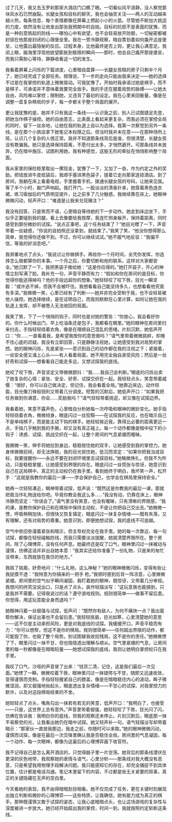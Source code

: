 过了几天，我又去玉罗刹那家大酒店门口瞧了眼。一切看似风平浪静，没人察觉那块风水石已然崩裂。长腿女孩和目标的聊天，我也会抽空关注——两人的互动越来越火热，每条信息、每个表情都像在屏幕上燃起小小的火苗。尽管她不断加大挑逗的力度，依然没有让他发出那张我预期中的自拍。目标的抗拒不是表面的犹豫，而是一种刻意筑起的防线——哪怕心中有欲望，也不会轻易放开防御，一切秘密都被封锁在他那座封闭的心理堡垒里。我在一旁冷静观察，暗自策划着如何撬开这座堡垒，让他露出最隐秘的反应。过程本身，比他最终是否上钩，更让我心满意足。我闭上眼，脑海里浮现他欲望膨胀到极限的瞬间——那时，他会自己撬开那座堡垒，而我只需耐心等待，静静收看这一切的发生。

我看着屏幕上闪烁的下载进度，心里暗自盘算——长腿女孩租的房子只剩半个月了，她已经完成了全部任务。按理说，下一步的走向只能由我来决定——她的选择不过是在我掌控的轨道上微微晃动。可我犹豫了。开始时我承诺过她是棋手，而不是棋子，可承诺并不意味着我要完全放手。我的手还在握着局势的脉搏——让她太自由，风险难以掌控；限制她，又违背了最初的设定。我在心里来回衡量，像是在调整一盘复杂棋局的步子，每一步都关乎整个局面的展开。

更让我犹豫的是，她并不只有我这一条线——认识我之前，别人已试图捷足先登，把她当作棋子操控。她的自由意志，比表面上看起来更复杂，而我必须在掌控全局的同时，留下一丝余地，让她在我的轨道上自以为选择。我第一次察觉到另外一条线，是在那个小旅店拿下她笔记本权限之后。但当时我并未在意——在那种场所上班，认识几个复杂的人很正常。我并不知道那条线背后是谁，但很清楚，长腿女孩没有欺骗我。她只是选择保持距离，不愿付出太多，才悄然避开。可那条线并未放弃，仍在暗中施压、试图利用她，我有种感觉，这股无形的牵扯在悄悄影响整个局面。

我从家里的保险柜里取出一摞现金，犹豫了一下，又加了一沓，作为约定之外的奖励。把钱放进牛皮纸袋后，我顺手塞进黑色袋子，提着它走向那家连锁酒店。到了房间，我躺在床上看着电视，手里握着手机，拨通长腿女孩的号码，让她来见我。等了半个小时，敲门声响起。我打开门，一股淡淡的清香扑来，她穿着黑色连衣裙，练习瑜伽后的气质明显提升，比之前多了几分魅惑。我继续靠在床上，她眼神微微闪动，轻声开口：“难道是让我来兑现赌注？”

我没有回答，只是笑而不语，心里暗自等待她的下一步动作。她走到床边坐下，手似乎正要碰到我的腿，看上去像要给我按摩，我连忙侧身躲开，保持着距离，同时感受到那份微妙的试探。“说点正事吧，这个任务结束了？”她目光瞟了一下，声音带着一丝疑惑，“你说的自拍照还没拿到，就结束了。”我笑了笑，“他没你想得那么简单，我觉得你还做不到。不过，你可以继续试试。”她不服气地反驳：“我偏不信，等我的好消息吧。”

我郑重地点了点头，“我说过让你做棋手。再给你一个月时间，全凭你发挥，你选择怎么做都算你的本事。一个月之后，你要切断和他的联系，这样对大家都安全。”她沉默了一下，我把黑袋子推给她：“这是你应得的。”她打开袋子，开心的神情立刻写满了脸。我补充一句，声音平静而有力：“假如和你在房间的是目标，你觉得你能逃得掉吗？他的手段远超你的想象。”她轻轻咬了咬下唇，目光一瞬坚毅：“或许逃不掉，但我不会被吓住。我想看看自己能坚持多久，也想看看他究竟有多深。”我微微一笑，心里已经有了判断——她并非完全受制于我，也不会轻易被他人操控。她选择继续，是在证明自己，而我则默默在心里计算，如何让她在我的轨道上发挥，却不被卷入无法收回的局面。

我笑了笑，下了一个悄悄的钩子，同时也是对她的警告：“你放心，我会看好你的。你什么时候出门，早上吃油条还是包子，我都看在眼里。”她的眼神在房间里扫来扫去，手指轻轻绕着衣角，像是在理顺自己混乱的思绪。片刻沉默，她低声开口：“你……一直看着我，是希望我按你的意思做吗？”语气里带着微微挑衅，却掩不住心底的迟疑。我没有立即回答，只是静静注视她，让她感受到我对局势的掌控。她的眼神闪烁，先是紧张——意识到自己的动作都在我的注视之下；紧接着，一丝安全感又涌上心头——有人看着局面，她不用完全独自承受风险；然后是一丝好奇和试探——想看看自己能走多远，又想试探我的底线。

她咬了咬下唇，声音坚定又带微微颤抖：“我……我自己会判断。”眼底的闪烁出卖了她复杂的心情：紧张、安全、好奇、试探交织在一起。我轻轻点头，笑意带着威慑：“很好，你可以自己做决定，但记住，我会看着全局。”她靠近床边，动作轻盈，目光像刀锋般锐利又带着几分调皮。短暂的沉默后，她低声开口：“如果我把任务做到你满意，你会……奖励我吗？”语气轻轻带着挑逗，却又像在试探边界。

我看着她，笑意不露声色，心里暗自分析她每一次呼吸和眼神的微妙变化。她手指轻轻绕着衣角，微微倾身，眼底闪过一丝狡黠——在试探我的反应，也在暗示自己不是单纯棋子，而是能主动下钩的棋手。她轻轻挨近我，靠得比必要的距离更近一点，手指几乎触到我的手腕，却又没有真正碰上。每一个动作都像是暗中投下的小钩子：诱惑、试探、挑战交织在一起，让整个房间的气息紧绷而暧昧。

我微微一笑，伸手将她拉到身边，稳稳按住她的双手，让她感受到我的掌控力。她身体微微前倾，却无法挣脱，我的目光锁住她，低沉而坚定：“如果你把我当成目标，我要提醒你——永远不要在封闭环境里去试探目标。”她略微挣扎，但我不为所动，只是稳稳掌握，让她感受到界限的存在。眼底闪过一丝慌张与惊讶，她意识到自己在这局棋中，真正的主动权仍在我手里。看到她终于明白，我坏笑一声，松开手：“这就是我教你的最后一课——学会保护自己，也学会在棋局里保持安全。”

她再一次轻轻凑近，眼神带着试探，低声说：“既然这是你教我的最后一课，那就把我当作礼物送给你吧。毕竟你教会我这么多……”我没有动，仍靠在床上，眼神冷静而坚定：“你误会了。”语气里没有笑意，也没有暧昧，只有清晰的界限感，“我的课，是教你保护自己和在棋局中保持主动权，不是让你把自己交出去。”她微微一愣，呼吸稍稍加快，但很快又恢复镇定，眼底闪过一抹复杂情绪——既有失落，又有理解，还有对局势的尊重。她意识到，即便她想试探，我的底线不可逾越。

空气中依旧弥漫着紧张和暗示，但主导权完全在我手里。她的每一次靠近、每一句试探，都像在轻轻碰触防线，而我只需要淡淡提醒，她就清楚界限所在。整个房间，除了心理博弈，没有任何声息。她最终还是叹了口气，眼神里闪过一抹被动与谨慎，仿佛这话并非出自她本意：“我其实还给你准备了一份礼物，只是来的匆忙没带来，东西就放在我住的地方。”

我挑了挑眉，好奇地问：“什么礼物，这么神秘？”她的眼神微微闪烁，变得有些让我捉摸不透：“我特意为你搞来的一把手 枪。”我顿时感到后背一阵凉意，心里微微紧绷。房间里的空气似乎瞬间凝固，我盯着她的眼神，既惊讶，又带着几分审视。我想问的终究没说出口，只是点了点头，装作轻描淡写：“这玩意我也能搞到，只是我并不需要。记得我说过的话？遵守游戏规则。规则很简单——做事不留后患。你觉得，用这玩意能全身而退吗？”

她眼神闪着一丝倔强与试探，低声问：“既然你有敌人，为何不痛快一点？我出面帮你解决，保证出事也不会留后患。”我轻轻挑眉，目光如寒，心里清楚她的意思——这不仅是主动承担风险，更是对我底线的试探。我缓缓开口，声音平稳而有力：“你可以想帮，但这不是你的棋局。规则很简单——任何超出界限的动作，都可能毁了你，也毁了整个局势。别试图替我收拾残局，这不是你的责任。”她微微愣了下，眼里闪过一抹不甘，但也隐隐透出理解与顺从。空气里紧绷的气息，让房间里的每一秒都像是在暗暗较量——她想试探我的底线，我则让她明白掌控权只在我手里。

我叹了口气，沙哑的声音冒了出来：“钱货二清，记住，这是我们最后一次见面。”她愣了一瞬，微微咬着下唇，眼神里闪过一抹错愕与不甘，随即又迅速收敛，变得谨慎而克制。手指轻轻握紧自己的膝盖，像是在暗暗稳住内心的波动。眸子微微湿润，却又倔强地抬起头，眼底透出复杂情绪——不甘心的试探、对我掌控力的默许，以及对这段棋局结束的不舍。

她轻轻点了点头，嘴角勾出一抹若有若无的笑意，低声开口：“我明白了，也接受——只是，这世界上总有意外。”声音里带着倔强，她轻轻咬了下唇，目光闪了闪，仿佛在告诉我：我明白你的底线，但我的观察还未停止。片刻沉默后，眼底那一抹不易察觉的光，让我看出她仍在暗中试探。她又轻声补一句，语气轻描淡写却带着暗示：“那家伙一直放我那边，我走之前，你随时可以来取。”她的眼神微微闪动，谨慎而试探，像是在最后一次交锋里确认我是否稳住全局。房间里的气息凝固，每一个动作、每一次眼神，都像为这最后的心理博弈画下收官符。

我不记得自己是怎么离开酒店的，只觉得脑子里一片空荡。她背后的那条线潜伏在更深的灰色地带，我观察她的表情与语气，心里分析——那条线对我大概没有恶意，只是希望我用物理手段解决问题。我只能感知它的存在，却完全捕捉不到具体位置，估计都是电话沟通。笔记本里留下的内容，不过都是些无关紧要的琐事，真正的关键隐藏在无声的空白里。

今天看她的表现，我不由得暗暗刮目相看。她不仅完成了任务，更在关键时刻展现出独立判断和微妙的心理博弈——这些特质，让我确信，她有能力成为真正的棋手。那种既谨慎又敢于试探的姿态，让我心底暗暗点头，也让这场游戏的复杂性与深度被进一步放大。她已经开始超出我的掌控，时间一到，我就按照约定斩断这条线。